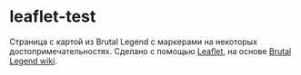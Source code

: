 # leaflet-test

Страница с картой из Brutal Legend с маркерами на некоторых достопримечательностях. Сделано с помощью [Leaflet](http://leafletjs.com/), на основе [Brutal Legend wiki](http://brutallegend.wikia.com/wiki/Br%C3%BCtal_Legend_Wiki).
